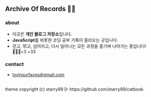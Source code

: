 ## Archive Of Records ✍🏻

### about
- 이곳은 **개인 블로그 저장소**입니다.
- **JavaScript**를 비롯한 코딩 공부 기록이 올라오는 곳입니다.
- 걷고, 뛰고, 넘어지고, 다시 일어나는 모든 과정을 즐기며 나아가는 중입니다! 🏃🏻‍♀️=3 =33

### contact

- lovinsurfaces@gmail.com

<br>
theme copyright (c) starry99 ▷ https://github.com/starry99/catbook
